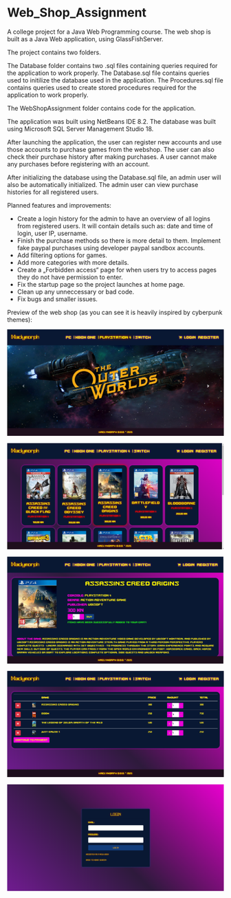 # Web_Shop_Assignment
A college project for a Java Web Programming course. The web shop is built as a Java Web application, using GlassFishServer.

The project contains two folders.

The Database folder contains two .sql files containing queries required for the application to work properly.
The Database.sql file contains queries used to initilize the database used in the application.
The Procedures.sql file contains queries used to create stored procedures required for the application to work properly.

The WebShopAssignment folder contains code for the application.

The application was built using NetBeans IDE 8.2.
The database was built using Microsoft SQL Server Management Studio 18.

After launching the application, the user can register new accounts and use those accounts to purchase games from the webshop.
The user can also check their purchase history after making purchases.
A user cannot make any purchases before registering with an account.

After initializing the database using the Database.sql file, an admin user will also be automatically initialized.
The admin user can view purchase histories for all registered users.

Planned features and improvements:

- Create a login history for the admin to have an overview of all logins from registered users. It will contain details such as: date and time of login, user IP, username.
- Finish the purchase methods so there is more detail to them. Implement fake paypal purchases using developer paypal sandbox accounts.
- Add filtering options for games.
- Add more categories with more details.
- Create a „Forbidden access“ page for when users try to access pages they do not have permission to enter.
- Fix the startup page so the project launches at home page.
- Clean up any unneccessary or bad code.
- Fix bugs and smaller issues.

Preview of the web shop (as you can see it is heavily inspired by cyberpunk themes):

![Homescreen](https://github.com/mcervel/Web_Shop_Assignment/blob/master/Images/home_screen.png)

![PS4Games](https://github.com/mcervel/Web_Shop_Assignment/blob/master/Images/ps4_games.png)

![Game](https://github.com/mcervel/Web_Shop_Assignment/blob/master/Images/game_purchase.png)

![Cart](https://github.com/mcervel/Web_Shop_Assignment/blob/master/Images/cart.png)

![Login](https://github.com/mcervel/Web_Shop_Assignment/blob/master/Images/login.png)
